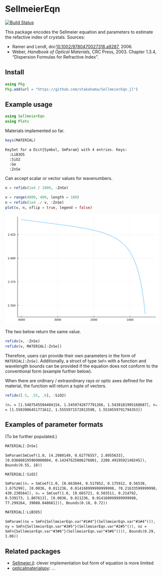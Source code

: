 # SellmeierEqn


[![Build
Status](https://github.com/stakahama/SellmeierEqn.jl/actions/workflows/CI.yml/badge.svg?branch=main)](https://github.com/stakahama/SellmeierEqn.jl/actions/workflows/CI.yml?query=branch%3Amain)

This package encodes the Sellmeier equation and parameters to estimate
the refactive index of crystals. Sources:

- Ramer and Lendl,
  doi:[10.1002/9780470027318.a9287](https://doi.org/10.1002/9780470027318.a9287),
  2006.
- Weber, *Handbook of Optical Materials*, CRC Press, 2003. Chapter
  1.3.4, “Dispersion Formulas for Refractive Index”.

## Install

``` julia
using Pkg
Pkg.add(url = "https://github.com/stakahama/SellmeierEqn.jl")
```

## Example usage

``` julia
using SellmeierEqn
using Plots
```

Materials implemented so far.

``` julia
keys(MATERIAL)
```

    KeySet for a Dict{Symbol, SmParam} with 4 entries. Keys:
      :LiB3O5
      :SiO2
      :Ge
      :ZnSe

Can accept scalar or vector values for wavenumbers.

``` julia
n = refidx(1e4 / 1000, :ZnSe)
```

``` julia
ν = range(4000, 400, length = 100)
n = refidx(1e4 ./ ν, :ZnSe)
plot(ν, n, xflip = true, legend = false)
```

![](README_files/figure-commonmark/cell-5-output-1.svg)

The two below return the same value.

``` julia
refidx(ν, :ZnSe)
refidx(ν, MATERIAL[:ZnSe])
```

Therefore, users can provide their own parameters in the form of
`MATERIAL[:ZnSe]`. Additionally, a struct of type `SmFn` with a function
and wavelength bounds can be provided if the equation does not conform
to the conventional form (example further below).

When there are ordinary / extraordinary rays or optic axes defined for
the material, the function will return a tuple of vectors.

``` julia
refidx([.5, .55, .6], :SiO2)
```

    (nₒ = [1.5487545504404154, 1.5459742677791266, 1.5438181995168687], nₑ = [1.5583906451771612, 1.5555971572013598, 1.5534559791794353])

## Examples of parameter formats

(To be further populated.)

``` julia
MATERIAL[:ZnSe]
```

    SmParam(SmCoef(1.0, [4.2980149, 0.62776557, 2.8955633], [0.036888195969000004, 0.14347625806276001, 2208.4919592140245]), Bounds(0.55, 18))

``` julia
MATERIAL[:SiO2]
```

    SmParam((nₒ = SmCoef(1.0, [0.663044, 0.517852, 0.175912, 0.56538, 1.675299], [0.0036, 0.011236, 0.014160999999999998, 78.21633599999998, 430.230564]), nₑ = SmCoef(1.0, [0.665721, 0.503511, 0.214792, 0.539173, 1.807613], [0.0036, 0.011236, 0.014160999999999998, 77.299264, 39088.848681])), Bounds(0.18, 0.72))

``` julia
MATERIAL[:LiB3O5]
```

    SmParam((nx = SmFn{SellmeierEqn.var"#1#4"}(SellmeierEqn.var"#1#4"()), ny = SmFn{SellmeierEqn.var"#2#5"}(SellmeierEqn.var"#2#5"()), nz = SmFn{SellmeierEqn.var"#3#6"}(SellmeierEqn.var"#3#6"())), Bounds(0.29, 1.06))

## Related packages

- [Sellmeier.jl](https://github.com/jagot/Sellmeier.jl): clever
  implementation but form of equation is more limited
- [opticalmaterialspy](https://github.com/jtambasco/opticalmaterialspy):
  …
